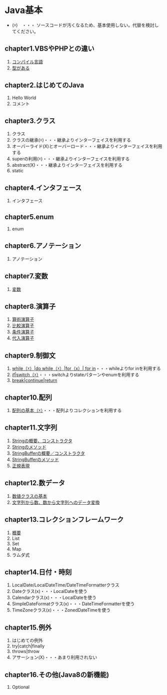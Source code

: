 
# Java基本  
- (☓)　・・・  ソースコードが汚くなるため、基本使用しない。代替を検討してください。

## chapter1.VBSやPHPとの違い
1. [コンパイル言語](./doc/java-language/JavaLanguage.md)
1. [型がある](./doc/java-language/JavaLanguage.md)

## chapter2.はじめてのJava
1. Hello World
1. コメント

## chapter3.クラス
1. クラス
1. クラスの継承(☓)・・・継承よりインターフェイスを利用する
1. オーバーライド(X)とオーバーロード・・・継承よりインターフェイスを利用する
1. superの利用(☓)・・・継承よりインターフェイスを利用する
1. abstract(X)・・・継承よりインターフェイスを利用する
1. static

## chapter4.インタフェース
1. インタフェース

## chapter5.enum
1. enum

## chapter6.アノテーション
1. アノテーション

## chapter7.変数
1. [変数](http://www.javaroad.jp/java_variable.htm)

## chapter8.演算子
1. [算術演算子](http://www.javaroad.jp/java_operator1.htm)
1. [比較演算子](http://www.javaroad.jp/java_operator2.htm)
1. [条件演算子](http://www.javaroad.jp/java_operator3.htm)
1. [代入演算子](http://www.javaroad.jp/java_operator6.htm)

## chapter9.制御文
1. [while（☓）|do while（☓）|for（x）| for in](http://www.javaroad.jp/java_control1.htm)・・・whileよりfor inを利用する
1. [if|switch（☓）](http://www.javaroad.jp/java_control2.htm)・・・switchよりstateパターンやenumを利用する
1. [break|continue|return](http://www.javaroad.jp/java_control3.htm)

## chapter10.配列
1. [配列の基本（☓）](http://www.javaroad.jp/java_array1.htm)・・・配列よりコレクションを利用する

## chapter11.文字列
1. [Stringの概要、コンストラクタ](http://www.javaroad.jp/java_character2.htm)
1. [Stringのメソッド](http://www.javaroad.jp/java_character3.htm)
1. [StringBufferの概要／コンストラクタ](http://www.javaroad.jp/java_character4.htm)
1. [StringBufferのメソッド](http://www.javaroad.jp/java_character5.htm)
1. [正規表現](http://www.javaroad.jp/java_character7.htm)

## chapter12.数データ
1. [数値クラスの基本](http://www.javaroad.jp/java_number1.htm)
1. [文字列から数、数から文字列へのデータ変換](http://www.javaroad.jp/java_number2.htm)

## chapter13.コレクションフレームワーク
1. [概要](http://www.javaroad.jp/java_collection1.htm)
1. List
1. Set
1. Map
1. ラムダ式

## chapter14.日付・時刻
1. LocalDate/LocalDateTime/DateTimeFormatterクラス
1. Dateクラス(x)・・・LocalDateを使う
1. Calendarクラス(x)・・・LocalDateを使う
1. SimpleDateFormatクラス(x)・・・DateTimeFormatterを使う
1. TimeZoneクラス(x)・・・ZonedDateTimeを使う

## chapter15.例外
1. はじめての例外
1. try|catch|finally
1. throws|throw
1. アサーション(X)・・・あまり利用されない

## chapter16.その他(Java8の新機能)
1. Optional
